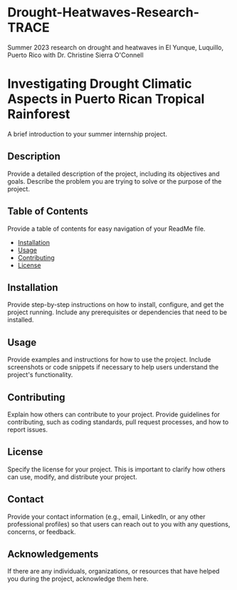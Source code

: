 # Drought-Heatwaves-Research-TRACE
Summer 2023 research on drought and heatwaves in El Yunque, Luquillo, Puerto Rico with Dr. Christine Sierra O'Connell

# Investigating Drought Climatic Aspects in Puerto Rican Tropical Rainforest 


A brief introduction to your summer internship project.

## Description

Provide a detailed description of the project, including its objectives and goals. Describe the problem you are trying to solve or the purpose of the project.

## Table of Contents

Provide a table of contents for easy navigation of your ReadMe file.

- [Installation](#installation)
- [Usage](#usage)
- [Contributing](#contributing)
- [License](#license)

## Installation

Provide step-by-step instructions on how to install, configure, and get the project running. Include any prerequisites or dependencies that need to be installed.

## Usage

Provide examples and instructions for how to use the project. Include screenshots or code snippets if necessary to help users understand the project's functionality.

## Contributing

Explain how others can contribute to your project. Provide guidelines for contributing, such as coding standards, pull request processes, and how to report issues.

## License

Specify the license for your project. This is important to clarify how others can use, modify, and distribute your project.

## Contact

Provide your contact information (e.g., email, LinkedIn, or any other professional profiles) so that users can reach out to you with any questions, concerns, or feedback.

## Acknowledgements

If there are any individuals, organizations, or resources that have helped you during the project, acknowledge them here.


